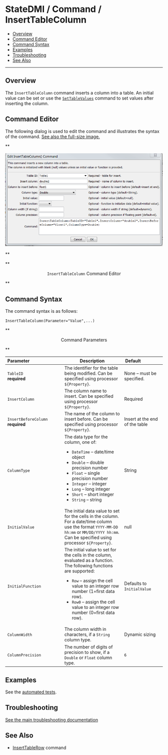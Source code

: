 # StateDMI / Command / InsertTableColumn #

* [Overview](#overview)
* [Command Editor](#command-editor)
* [Command Syntax](#command-syntax)
* [Examples](#examples)
* [Troubleshooting](#troubleshooting)
* [See Also](#see-also)

-------------------------

## Overview ##

The `InsertTableColumn` command inserts a column into a table.  An initial value can be set or use the
[`SetTableValues`](../SetTableValues/SetTableValues) command to set values after inserting the column.

## Command Editor ##

The following dialog is used to edit the command and illustrates the syntax of the command.
<a href="../InsertTableColumn.png">See also the full-size image.</a>

**<p style="text-align: center;">
![InsertTableColumn command editor](InsertTableColumn.png)
</p>**

**<p style="text-align: center;">
`InsertTableColumn` Command Editor
</p>**

## Command Syntax ##

The command syntax is as follows:

```text
InsertTableColumn(Parameter="Value",...)
```
**<p style="text-align: center;">
Command Parameters
</p>**

| **Parameter**&nbsp;&nbsp;&nbsp;&nbsp;&nbsp;&nbsp;&nbsp;&nbsp;&nbsp;&nbsp;&nbsp;&nbsp;&nbsp;&nbsp;&nbsp;&nbsp;&nbsp;&nbsp;&nbsp;&nbsp;&nbsp;&nbsp;&nbsp;&nbsp;&nbsp;&nbsp; | **Description** | **Default**&nbsp;&nbsp;&nbsp;&nbsp;&nbsp;&nbsp;&nbsp;&nbsp;&nbsp;&nbsp;&nbsp;&nbsp;&nbsp;&nbsp;&nbsp;&nbsp; |
| --------------|-----------------|----------------- |
|`TableID`<br>**required**|The identifier for the table being modified.  Can be specified using processor `${Property}`.|None – must be specified.|
|`InsertColumn`|The column name to insert.  Can be specified using processor `${Property}`.|Required|
|`InsertBeforeColumn`<br>**required**|The name of the column to insert before.  Can be specified using processor `${Property}`.|Insert at the end of the table|
|`ColumnType`|The data type for the column, one of:<br><ul><li>`DateTime` – date/time object</li><li>`Double` – double precision number</li><li>`Float` – single precision number</li><li>`Integer` – integer</li><li>`Long` – long integer</li><li>`Short` – short integer</li><li>`String` – string|String|
|`InitialValue`|The initial data value to set for the cells in the column.  For a date/time column use the format `YYYY-MM-DD hh:mm` or `MM/DD/YYYY hh:mm`.  Can be specified using processor `${Property}`.|null|
|`InitialFunction`|The initial value to set for the cells in the column, evaluated as a function.  The following functions are supported:<br><ul><li>`Row` – assign the cell value to an integer row number (1=first data row).</li><li>`Row0` – assign the cell value to an integer row number (0=first data row).|Defaults to `InitialValue`|
|`ColumnWidth`|The column width in characters, if a `String` column type.|Dynamic sizing|
|`ColumnPrecision`|The number of digits of precision to show, if a `Double` or `Float` column type.|`6`|

## Examples ##

See the [automated tests](https://github.com/OpenCDSS/cdss-app-statedmi-test/tree/master/test/regression/commands/InsertTableColumn).

## Troubleshooting ##

[See the main troubleshooting documentation](../../troubleshooting/troubleshooting.md)

## See Also ##

* [InsertTableRow](../InsertTableRow/InsertTableRow) command
